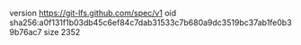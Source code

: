 version https://git-lfs.github.com/spec/v1
oid sha256:a0f131f1b03db45c6ef84c7dab31533c7b680a9dc3519bc37ab1fe0b39b76ac7
size 2352
